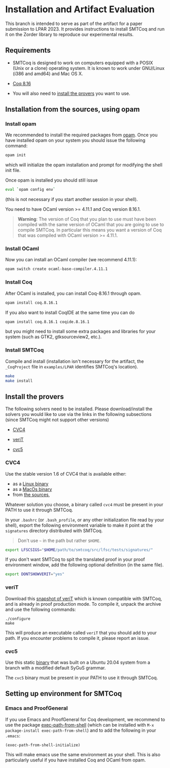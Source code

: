 # Installation and Artifact Evaluation

This branch is intended to serve as part of the artifact for
a paper submission to LPAR 2023. It provides instructions 
to install SMTCoq and run it on the Zorder library to 
reproduce our experimental results.

## Requirements
- SMTCoq is designed to work on computers equipped with a POSIX (Unix or a clone) operating system. It is known to work under GNU/Linux (i386 and
amd64) and Mac OS X.

- [Coq 8.16](https://github.com/coq/coq/tree/v8.16)

- You will also need to [install the provers](#install-the-provers)
you want to use.



## Installation from the sources, using opam

### Install opam

We recommended to install the required packages from
[opam](https://opam.ocaml.org). Once you have installed opam on your system you
should issue the following command:

```bash
opam init
```

which will initialize the opam installation and prompt for modifying the shell
init file.

Once opam is installed you should still issue

```bash
eval `opam config env`
```

(this is not necessary if you start another session in your shell).

You need to have OCaml version >= 4.11.1 and Coq version 8.16.1.

> **Warning**: The version of Coq that you plan to use must have been compiled
> with the same version of OCaml that you are going to use to compile
> SMTCoq. In particular this means you want a version of Coq that was compiled
> with OCaml version >= 4.11.1.

### Install OCaml

Now you can install an OCaml compiler (we recommend 4.11.1):

```bash
opam switch create ocaml-base-compiler.4.11.1
```

### Install Coq

After OCaml is installed, you can install Coq-8.16.1 through opam.

```bash
opam install coq.8.16.1
```

If you also want to install CoqIDE at the same time you can do

```bash
opam install coq.8.16.1 coqide.8.16.1
```
but you might need to install some extra packages and libraries for your system
(such as GTK2, gtksourceview2, etc.).


### Install SMTCoq
Compile and install (installation isn't necessary for the artifact,
the `_CoqProject` file in `examples/LPAR` identifies SMTCoq's location).

```bash
make
make install
```

## Install the provers

The following solvers need to be installed. Please download/install the solvers you would like to use via the links in the following
subsections (since SMTCoq might not support other versions)
- [CVC4](https://cvc4.github.io/)

- [veriT](https://verit.loria.fr)

- [cvc5](https://cvc5.github.io/)


### CVC4

Use the stable version 1.6 of CVC4 that is available either:
- as a [Linux binary](http://cvc4.cs.stanford.edu/downloads/builds/x86_64-linux-opt/cvc4-1.6-x86_64-linux-opt)
- as a [MacOs binary](https://github.com/cvc5/cvc5/releases/download/1.6/cvc4-1.6-macos-opt)
- from [the sources](https://github.com/cvc5/cvc5/releases/tag/1.6),

Whatever solution you choose, a binary called `cvc4` must be present in
your PATH to use it through SMTCoq.

In your `.bashrc` (or `.bash_profile`, or any other initialization file read by
your shell), export the following environment variable to make it point at the
`signatures` directory distributed with SMTCoq.

> Don't use `~` in the path but rather `$HOME`.

```bash
export LFSCSIGS="$HOME/path/to/smtcoq/src/lfsc/tests/signatures/"
```

If you don't want SMTCoq to spit the translated proof in your proof environment
window, add the following optional definition (in the same file).

```bash
export DONTSHOWVERIT="yes"
```


### veriT

Download this [snapshot of
veriT](https://www.lri.fr/~keller/Documents-recherche/Smtcoq/veriT9f48a98.tar.gz)
which is known compatible with SMTCoq, and is already in proof
production mode. To compile it, unpack the archive and use the following
commands:
```
./configure
make
```
This will produce an executable called `veriT` that you should add to
your path. If you encounter problems to compile it, please report an
issue.


### cvc5

Use this static [binary](https://homepage.divms.uiowa.edu/~viswanathn/lpar23/cvc5-1.0.4.noIte.zip) that was built on a Ubuntu 20.04 system from
a branch with a modified default SyGuS grammar.

The `cvc5` binary must be present in your PATH to use it through SMTCoq.


## Setting up environment for SMTCoq
### Emacs and ProofGeneral

If you use Emacs and ProofGeneral for Coq development, we recommend to use the
package [exec-path-from-shell](https://github.com/purcell/exec-path-from-shell)
(which can be installed with `M-x package-install exec-path-from-shell`) and to
add the following in your `.emacs`:

```elisp
(exec-path-from-shell-initialize)
```

This will make emacs use the same environment as your shell. This is also
particularly useful if you have installed Coq and OCaml from opam.